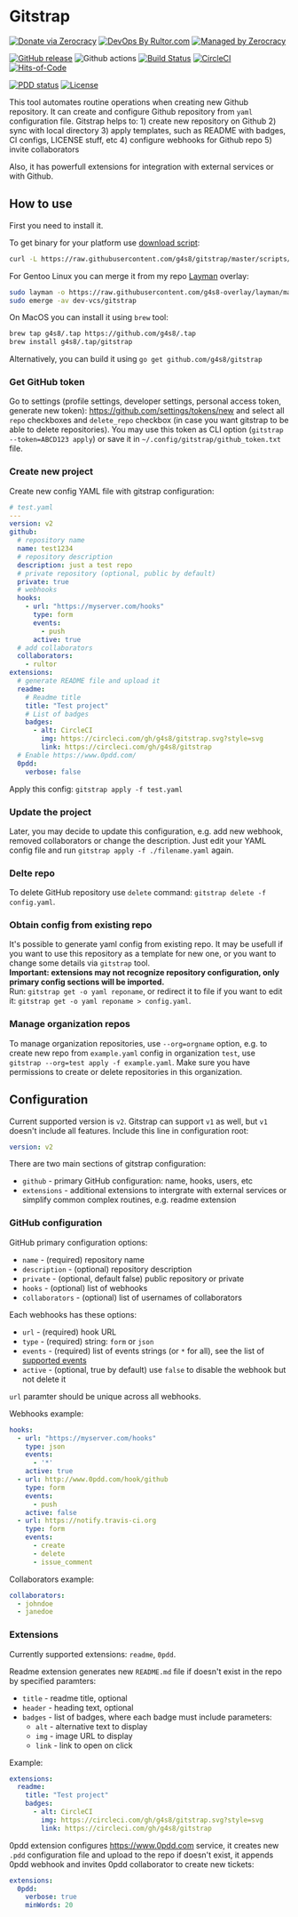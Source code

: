 # Gitstrap

[![Donate via Zerocracy](https://www.0crat.com/contrib-badge/CF7JL4282.svg)](https://www.0crat.com/contrib/CF7JL4282)
[![DevOps By Rultor.com](http://www.rultor.com/b/g4s8/gitstrap)](http://www.rultor.com/p/g4s8/gitstrap)
[![Managed by Zerocracy](https://www.0crat.com/badge/CF7JL4282.svg)](https://www.0crat.com/p/CF7JL4282)

[![GitHub release](https://img.shields.io/github/release/g4s8/gitstrap.svg?label=version)](https://github.com/g4s8/gitstrap/releases/latest)
![Github actions](https://github.com/g4s8/gitstrap/workflows/Go/badge.svg)
[![Build Status](https://img.shields.io/travis/g4s8/gitstrap.svg?style=flat-square)](https://travis-ci.org/g4s8/gitstrap)
[![CircleCI](https://circleci.com/gh/g4s8/gitstrap.svg?style=svg)](https://circleci.com/gh/g4s8/gitstrap)
[![Hits-of-Code](https://hitsofcode.com/github/g4s8/gitstrap)](https://hitsofcode.com/view/github/g4s8/gitstrap)

[![PDD status](http://www.0pdd.com/svg?name=g4s8/gitstrap)](http://www.0pdd.com/p?name=g4s8/gitstrap)
[![License](https://img.shields.io/github/license/g4s8/gitstrap.svg?style=flat-square)](https://github.com/g4s8/gitstrap/blob/master/LICENSE)

This tool automates routine operations when creating new Github repository.
It can create and configure Github repository from `yaml` configuration file.
Gitstrap helps to: 1) create new repository on Github 2) sync with local directory
3) apply templates, such as README with badges, CI configs, LICENSE stuff, etc
4) configure webhooks for Github repo 5) invite collaborators

Also, it has powerfull extensions for integration with external services or with
Github.

## How to use

First you need to install it.

To get binary for your platform use [download script](https://github.com/g4s8/gitstrap/blob/master/scripts/download.sh):
```sh
curl -L https://raw.githubusercontent.com/g4s8/gitstrap/master/scripts/download.sh | sh
```

For Gentoo Linux you can merge it from my repo [Layman](https://wiki.gentoo.org/wiki/Layman) overlay:
```sh
sudo layman -o https://raw.githubusercontent.com/g4s8-overlay/layman/master/repositories.xml -a g4s8
sudo emerge -av dev-vcs/gitstrap
```

On MacOS you can install it using `brew` tool:
```sh
brew tap g4s8/.tap https://github.com/g4s8/.tap
brew install g4s8/.tap/gitstrap
```

Alternatively, you can build it using `go get github.com/g4s8/gitstrap`

### Get GitHub token

Go to settings (profile settings, developer settings, personal access token, generate new token):
https://github.com/settings/tokens/new
and select all `repo` checkboxes and `delete_repo` checkbox (in case you want gitstrap to be able to
delete repositories). You may use this token as CLI option (`gitstrap --token=ABCD123 apply`)
or save it in `~/.config/gitstrap/github_token.txt` file.

### Create new project

Create new config YAML file with gitstrap configuration:
```yaml
# test.yaml
---
version: v2
github:
  # repository name
  name: test1234
  # repository description
  description: just a test repo
  # private repository (optional, public by default)
  private: true
  # webhooks
  hooks:
    - url: "https://myserver.com/hooks"
      type: form
      events:
        - push
      active: true
  # add collaborators
  collaborators:
    - rultor
extensions:
  # generate README file and upload it
  readme:
    # Readme title
    title: "Test project"
    # List of badges
    badges:
      - alt: CircleCI
        img: https://circleci.com/gh/g4s8/gitstrap.svg?style=svg
        link: https://circleci.com/gh/g4s8/gitstrap
  # Enable https://www.0pdd.com/
  0pdd:
    verbose: false
```

Apply this config: `gitstrap apply -f test.yaml`

### Update the project

Later, you may decide to update this configuration, e.g. add new webhook,
removed collaborators or change the description. Just edit your YAML config file
and run `gitstrap apply -f ./filename.yaml` again.

### Delte repo

To delete GitHub repository use `delete` command:
`gitstrap delete -f config.yaml`.

### Obtain config from existing repo

It's possible to generate yaml config from existing repo.
It may be usefull if you want to use this repository as a template for new one,
or you want to change some details via `gitstrap` tool.<br/>
**Important: extensions may not recognize repository configuration, only primary config sections
will be imported.**<br/>
Run: `gitstrap get -o yaml reponame`, or redirect it to file if you want to edit it:
`gitstrap get -o yaml reponame > config.yaml`.


### Manage organization repos

To manage organization repositories, use `--org=orgname` option, e.g. to create new repo
from `example.yaml` config in organization `test`, use `gitstrap --org=test apply -f example.yaml`.
Make sure you have permissions to create or delete repositories in this organization.

## Configuration

Current supported version is `v2`. Gitstrap can support `v1` as well, but
`v1` doesn't include all features. Include this line in configuration root:
```yaml
version: v2
```

There are two main sections of gitstrap configuration:
 - `github` - primary GitHub configuration: name, hooks, users, etc
 - `extensions` - additional extensions to intergrate with external services
 or simplify common complex routines, e.g. readme extension

### GitHub configuration

GitHub primary configuration options:
 - `name` - (required) repository name
 - `description` - (optional) repository description
 - `private` - (optional, default false) public repository or private
 - `hooks` - (optional) list of webhooks
 - `collaborators` - (optional) list of usernames of collaborators

Each webhooks has these options:
 - `url` - (required) hook URL
 - `type` - (required) string: `form` or `json`
 - `events` - (required) list of events strings (or `*` for all), see the list of
 [supported events](https://developer.github.com/webhooks/#events)
 - `active` - (optional, true by default) use `false` to disable the webhook but not
 delete it

`url` paramter should be unique across all webhooks.

Webhooks example:
```yaml
hooks:
  - url: "https://myserver.com/hooks"
    type: json
    events:
      - '*'
    active: true
  - url: http://www.0pdd.com/hook/github
    type: form
    events:
      - push
    active: false
  - url: https://notify.travis-ci.org
    type: form
    events:
      - create
      - delete
      - issue_comment
```

Collaborators example:
```yaml
collaborators:
  - johndoe
  - janedoe
```

### Extensions
Currently supported extensions: `readme`, `0pdd`.

Readme extension generates new `README.md` file if doesn't exist in the repo
by specified paramters:
 - `title` - readme title, optional
 - `header` - heading text, optional
 - `badges` - list of badges, where each badge must include parameters:
   - `alt` - alternative text to display
   - `img` - image URL to display
   - `link` - link to open on click

Example:
```yaml
extensions:
  readme:
    title: "Test project"
    badges:
      - alt: CircleCI
        img: https://circleci.com/gh/g4s8/gitstrap.svg?style=svg
        link: https://circleci.com/gh/g4s8/gitstrap
```

0pdd extension configures https://www.0pdd.com service, it creates new
`.pdd` configuration file and upload to the repo if doesn't exist,
it appends 0pdd webhook and invites 0pdd collaborator to create new tickets:
```yaml
extensions:
  0pdd:
    verbose: true
    minWords: 20
```

